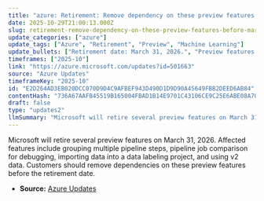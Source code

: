 ```yaml
---
title: "azure: Retirement: Remove dependency on these preview features before March 31, 2026"
date: 2025-10-29T21:00:13.000Z
slug: retirement-remove-dependency-on-these-preview-features-before-march-31-2026
update_categories: ["azure"]
update_tags: ["Azure", "Retirement", "Preview", "Machine Learning"]
update_bullets: ["Retirement date: March 31, 2026.", "Preview features being retired: grouping multiple pipeline steps as a whole, comparing pipeline jobs for debugging, importing data into a data labeling project, and using v2 data.", "Action required: remove or migrate any dependencies on these preview features before the retirement date to avoid disruption.", "Validate production and development pipelines and data-labeling workflows to ensure they do not rely on these preview capabilities."]
timeframes: ["2025-10"]
link: "https://azure.microsoft.com/updates?id=501663"
source: "Azure Updates"
timeframeKey: "2025-10"
id: "E2D264AD3EB020DCC070D9D4C9AFBEF943D490D1D9D90A45649FBB2DEED6AB84"
contentHash: "736A67AAFB45519B165004FBAD1B14E9701C43106CE9C25E6ABE08A70218D1C2"
draft: false
type: "updates2"
llmSummary: "Microsoft will retire several preview features on March 31, 2026. Affected features include grouping multiple pipeline steps, pipeline job comparison for debugging, importing data into a data labeling project, and using v2 data. Customers should remove dependencies on these preview features before the retirement date."
---
```


Microsoft will retire several preview features on March 31, 2026. Affected features include grouping multiple pipeline steps, pipeline job comparison for debugging, importing data into a data labeling project, and using v2 data. Customers should remove dependencies on these preview features before the retirement date.

- **Source:** [Azure Updates](https://azure.microsoft.com/updates?id=501663)
